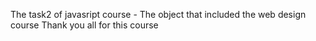 The task2 of javasript course - The object that included the web design course
Thank you all for this course